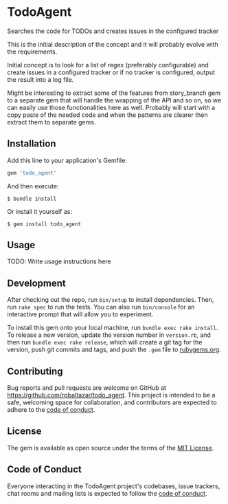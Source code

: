 # TodoAgent

Searches the code for TODOs and creates issues in the configured tracker

This is the initial description of the concept and it will probably evolve with the requirements.

Initial concept is to look for a list of regex (preferably configurable) and create issues in a configured tracker or if no tracker is configured, output the result into a log file.

Might be interesting to extract some of the features from story_branch gem to a separate gem that will handle the wrapping of the API and so on, so we can easily use those functionalities here as well. Probably will start with a copy paste of the needed code and when the patterns are clearer then extract them to separate gems.

## Installation

Add this line to your application's Gemfile:

```ruby
gem 'todo_agent'
```

And then execute:

    $ bundle install

Or install it yourself as:

    $ gem install todo_agent

## Usage

TODO: Write usage instructions here

## Development

After checking out the repo, run `bin/setup` to install dependencies. Then, run `rake spec` to run the tests. You can also run `bin/console` for an interactive prompt that will allow you to experiment.

To install this gem onto your local machine, run `bundle exec rake install`. To release a new version, update the version number in `version.rb`, and then run `bundle exec rake release`, which will create a git tag for the version, push git commits and tags, and push the `.gem` file to [rubygems.org](https://rubygems.org).

## Contributing

Bug reports and pull requests are welcome on GitHub at https://github.com/rpbaltazar/todo_agent. This project is intended to be a safe, welcoming space for collaboration, and contributors are expected to adhere to the [code of conduct](https://github.com/rpbaltazar/todo_agent/blob/master/CODE_OF_CONDUCT.md).


## License

The gem is available as open source under the terms of the [MIT License](https://opensource.org/licenses/MIT).

## Code of Conduct

Everyone interacting in the TodoAgent project's codebases, issue trackers, chat rooms and mailing lists is expected to follow the [code of conduct](https://github.com/rpbaltazar/todo_agent/blob/master/CODE_OF_CONDUCT.md).
